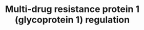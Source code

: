 ---
annotations:
- type: Pathway Ontology
  value: drug pathway
authors:
- Evelo
- MaintBot
- Egonw
- Elisa
- Eweitz
description: Multi Drug Response Protein 1 also know as Glycoprotein 1 plays an important
  role in multi drug resistance. Changes in its regulation may affect drug resistance.
last-edited: 2021-05-22
organisms:
- Homo sapiens
redirect_from:
- /index.php/Pathway:WP2489
- /instance/WP2489
schema-jsonld:
- '@context': https://schema.org/
  '@id': https://wikipathways.github.io/pathways/WP2489.html
  '@type': Dataset
  creator:
    '@type': Organization
    name: WikiPathways
  description: Multi Drug Response Protein 1 also know as Glycoprotein 1 plays an
    important role in multi drug resistance. Changes in its regulation may affect
    drug resistance.
  keywords:
  - MDR1
  - FOXO3
  license: CC0
  name: Multi-drug resistance protein 1 (glycoprotein 1) regulation
seo: CreativeWork
title: Multi-drug resistance protein 1 (glycoprotein 1) regulation
wpid: WP2489
---